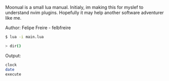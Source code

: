 Moonual is a small lua manual. Initialy, im making this for myslef to understand
nvim plugins. Hopefully it may help another software adventurer like me.

Author: Felipe Freire - felbfreire


```bash
$ lua -i main.lua

> dir()
```

Output:
```bash
clock
date
execute
```
